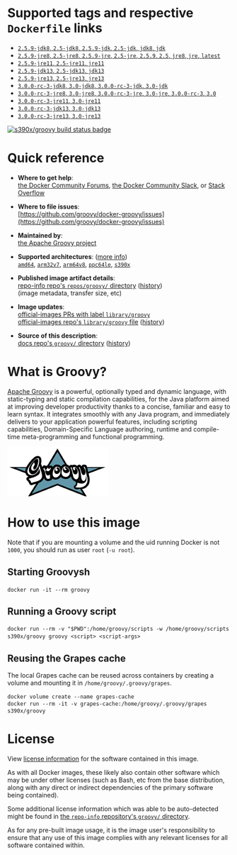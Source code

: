 <!--

********************************************************************************

WARNING:

    DO NOT EDIT "groovy/README.md"

    IT IS AUTO-GENERATED

    (from the other files in "groovy/" combined with a set of templates)

********************************************************************************

-->

# Supported tags and respective `Dockerfile` links

-	[`2.5.9-jdk8`, `2.5-jdk8`, `2.5.9-jdk`, `2.5-jdk`, `jdk8`, `jdk`](https://github.com/groovy/docker-groovy/blob/5f8bf8d0d5321a3f6c39ff6883aa7c99c22ec0d9/jdk8/Dockerfile)
-	[`2.5.9-jre8`, `2.5-jre8`, `2.5.9-jre`, `2.5-jre`, `2.5.9`, `2.5`, `jre8`, `jre`, `latest`](https://github.com/groovy/docker-groovy/blob/5f8bf8d0d5321a3f6c39ff6883aa7c99c22ec0d9/jre8/Dockerfile)
-	[`2.5.9-jre11`, `2.5-jre11`, `jre11`](https://github.com/groovy/docker-groovy/blob/5f8bf8d0d5321a3f6c39ff6883aa7c99c22ec0d9/jre11/Dockerfile)
-	[`2.5.9-jdk13`, `2.5-jdk13`, `jdk13`](https://github.com/groovy/docker-groovy/blob/5f8bf8d0d5321a3f6c39ff6883aa7c99c22ec0d9/jdk13/Dockerfile)
-	[`2.5.9-jre13`, `2.5-jre13`, `jre13`](https://github.com/groovy/docker-groovy/blob/5f8bf8d0d5321a3f6c39ff6883aa7c99c22ec0d9/jre13/Dockerfile)
-	[`3.0.0-rc-3-jdk8`, `3.0-jdk8`, `3.0.0-rc-3-jdk`, `3.0-jdk`](https://github.com/groovy/docker-groovy/blob/203edc26572375538a9bfcc2cf78a16617c68524/jdk8/Dockerfile)
-	[`3.0.0-rc-3-jre8`, `3.0-jre8`, `3.0.0-rc-3-jre`, `3.0-jre`, `3.0.0-rc-3`, `3.0`](https://github.com/groovy/docker-groovy/blob/203edc26572375538a9bfcc2cf78a16617c68524/jre8/Dockerfile)
-	[`3.0.0-rc-3-jre11`, `3.0-jre11`](https://github.com/groovy/docker-groovy/blob/203edc26572375538a9bfcc2cf78a16617c68524/jre11/Dockerfile)
-	[`3.0.0-rc-3-jdk13`, `3.0-jdk13`](https://github.com/groovy/docker-groovy/blob/203edc26572375538a9bfcc2cf78a16617c68524/jdk13/Dockerfile)
-	[`3.0.0-rc-3-jre13`, `3.0-jre13`](https://github.com/groovy/docker-groovy/blob/203edc26572375538a9bfcc2cf78a16617c68524/jre13/Dockerfile)

[![s390x/groovy build status badge](https://img.shields.io/jenkins/s/https/doi-janky.infosiftr.net/job/multiarch/job/s390x/job/groovy.svg?label=s390x/groovy%20%20build%20job)](https://doi-janky.infosiftr.net/job/multiarch/job/s390x/job/groovy/)

# Quick reference

-	**Where to get help**:  
	[the Docker Community Forums](https://forums.docker.com/), [the Docker Community Slack](http://dockr.ly/slack), or [Stack Overflow](https://stackoverflow.com/search?tab=newest&q=docker)

-	**Where to file issues**:  
	[https://github.com/groovy/docker-groovy/issues](https://github.com/groovy/docker-groovy/issues)

-	**Maintained by**:  
	[the Apache Groovy project](https://github.com/groovy/docker-groovy)

-	**Supported architectures**: ([more info](https://github.com/docker-library/official-images#architectures-other-than-amd64))  
	[`amd64`](https://hub.docker.com/r/amd64/groovy/), [`arm32v7`](https://hub.docker.com/r/arm32v7/groovy/), [`arm64v8`](https://hub.docker.com/r/arm64v8/groovy/), [`ppc64le`](https://hub.docker.com/r/ppc64le/groovy/), [`s390x`](https://hub.docker.com/r/s390x/groovy/)

-	**Published image artifact details**:  
	[repo-info repo's `repos/groovy/` directory](https://github.com/docker-library/repo-info/blob/master/repos/groovy) ([history](https://github.com/docker-library/repo-info/commits/master/repos/groovy))  
	(image metadata, transfer size, etc)

-	**Image updates**:  
	[official-images PRs with label `library/groovy`](https://github.com/docker-library/official-images/pulls?q=label%3Alibrary%2Fgroovy)  
	[official-images repo's `library/groovy` file](https://github.com/docker-library/official-images/blob/master/library/groovy) ([history](https://github.com/docker-library/official-images/commits/master/library/groovy))

-	**Source of this description**:  
	[docs repo's `groovy/` directory](https://github.com/docker-library/docs/tree/master/groovy) ([history](https://github.com/docker-library/docs/commits/master/groovy))

# What is Groovy?

[Apache Groovy](http://groovy-lang.org/) is a powerful, optionally typed and dynamic language, with static-typing and static compilation capabilities, for the Java platform aimed at improving developer productivity thanks to a concise, familiar and easy to learn syntax. It integrates smoothly with any Java program, and immediately delivers to your application powerful features, including scripting capabilities, Domain-Specific Language authoring, runtime and compile-time meta-programming and functional programming.

![logo](https://raw.githubusercontent.com/docker-library/docs/bb5fc730ed18c45d86425f9fa4265d50cb795ec8/groovy/logo.png)

# How to use this image

Note that if you are mounting a volume and the uid running Docker is not `1000`, you should run as user `root` (`-u root`).

## Starting Groovysh

`docker run -it --rm groovy`

## Running a Groovy script

`docker run --rm -v "$PWD":/home/groovy/scripts -w /home/groovy/scripts s390x/groovy groovy <script> <script-args>`

## Reusing the Grapes cache

The local Grapes cache can be reused across containers by creating a volume and mounting it in `/home/groovy/.groovy/grapes`.

```console
docker volume create --name grapes-cache
docker run --rm -it -v grapes-cache:/home/groovy/.groovy/grapes s390x/groovy
```

# License

View [license information](http://www.apache.org/licenses/LICENSE-2.0.html) for the software contained in this image.

As with all Docker images, these likely also contain other software which may be under other licenses (such as Bash, etc from the base distribution, along with any direct or indirect dependencies of the primary software being contained).

Some additional license information which was able to be auto-detected might be found in [the `repo-info` repository's `groovy/` directory](https://github.com/docker-library/repo-info/tree/master/repos/groovy).

As for any pre-built image usage, it is the image user's responsibility to ensure that any use of this image complies with any relevant licenses for all software contained within.
